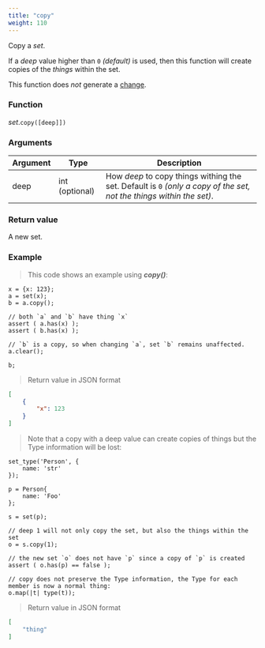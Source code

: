 ```yaml
---
title: "copy"
weight: 110
---
```


Copy a *set*.

If a *deep* value higher than `0` *(default)* is used, then this function will create copies of the *things* within the set.

This function does *not* generate a [change](../../../overview/changes).

### Function

*set*.`copy([deep]])`

### Arguments

Argument | Type | Description
-------- | ---- | -----------
deep | int (optional) | How *deep* to copy things withing the set. Default is `0` *(only a copy of the set, not the things within the set)*.

### Return value

A new set.

### Example

> This code shows an example using ***copy()***:

```thingsdb,json_response
x = {x: 123};
a = set(x);
b = a.copy();

// both `a` and `b` have thing `x`
assert ( a.has(x) );
assert ( b.has(x) );

// `b` is a copy, so when changing `a`, set `b` remains unaffected.
a.clear();

b;
```

> Return value in JSON format

```json
[
    {
        "x": 123
    }
]
```

> Note that a copy with a deep value can create copies of things but the Type information will be lost:

```thingsdb,json_response
set_type('Person', {
    name: 'str'
});

p = Person{
    name: 'Foo'
};

s = set(p);

// deep 1 will not only copy the set, but also the things within the set
o = s.copy(1);

// the new set `o` does not have `p` since a copy of `p` is created
assert ( o.has(p) == false );

// copy does not preserve the Type information, the Type for each member is now a normal thing:
o.map(|t| type(t));
```

> Return value in JSON format

```json
[
    "thing"
]
```


